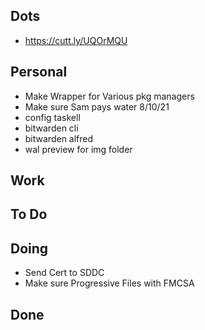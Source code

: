 ## Dots

- https://cutt.ly/UQOrMQU

## Personal

- Make Wrapper for Various pkg managers
- Make sure Sam pays water 8/10/21
- config taskell
- bitwarden cli
- bitwarden alfred
- wal preview for img folder

## Work


## To Do


## Doing

- Send Cert to SDDC
- Make sure Progressive Files with FMCSA

## Done

